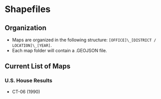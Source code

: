 # Shapefiles

## Organization

- Maps are organized in the following structure: `[OFFICE]\_[DISTRICT / LOCATION]\_[YEAR]`.
- Each map folder will contain a .GEOJSON file.

## Current List of Maps

### U.S. House Results

- CT-06 (1990)
